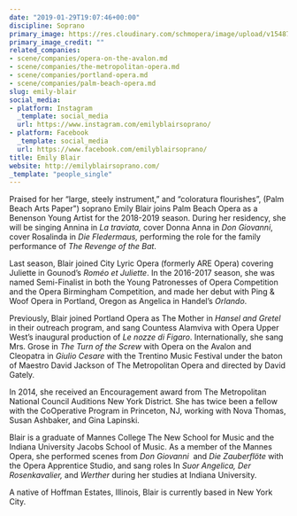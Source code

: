 ```yaml
---
date: "2019-01-29T19:07:46+00:00"
discipline: Soprano
primary_image: https://res.cloudinary.com/schmopera/image/upload/v1548788862/media/2019/01/EmilyBlair.jpg
primary_image_credit: ""
related_companies:
- scene/companies/opera-on-the-avalon.md
- scene/companies/the-metropolitan-opera.md
- scene/companies/portland-opera.md
- scene/companies/palm-beach-opera.md
slug: emily-blair
social_media:
- platform: Instagram
  _template: social_media
  url: https://www.instagram.com/emilyblairsoprano/
- platform: Facebook
  _template: social_media
  url: https://www.facebook.com/emilyblairsoprano/
title: Emily Blair
website: http://emilyblairsoprano.com/
_template: "people_single"
---
```

Praised for her “large, steely instrument,” and “coloratura flourishes”, (Palm Beach Arts Paper") soprano Emily Blair joins Palm Beach Opera as a Benenson Young Artist for the 2018-2019 season. During her residency, she will be singing Annina in _La traviata,_ cover Donna Anna in _Don Giovanni_, cover Rosalinda in _Die Fledermaus,_ performing the role for the family performance of _The Revenge of the Bat_.  
  
Last season, Blair joined City Lyric Opera (formerly ARE Opera) covering Juliette in Gounod’s _Roméo et Juliette_. In the 2016-2017 season, she was named Semi-Finalist in both the Young Patronesses of Opera Competition and the Opera Birmingham Competition, and made her debut with Ping & Woof Opera in Portland, Oregon as Angelica in Handel’s _Orlando_.

Previously, Blair joined Portland Opera as The Mother in _Hansel and Gretel_ in their outreach program, and sang Countess Alamviva with Opera Upper West’s inaugural production of _Le nozze di Figaro_. Internationally, she sang Mrs. Grose  in _The Turn of the Screw_ with Opera on the Avalon and Cleopatra in _Giulio Cesare_ with the Trentino Music Festival under the baton of Maestro David Jackson of The Metropolitan Opera and directed by David Gately.

In 2014, she received an Encouragement award from The Metropolitan National Council Auditions New York District. She has twice been a fellow with the CoOperative Program in Princeton, NJ, working with Nova Thomas, Susan Ashbaker, and Gina Lapinski.

Blair is a graduate of Mannes College The New School for Music and the Indiana University Jacobs School of Music. As a member of the Mannes Opera, she performed scenes from _Don Giovanni_  and _Die Zauberflöte_ with the Opera Apprentice Studio, and sang roles In _Suor Angelica, Der Rosenkavalier,_ and _Werther_ during her studies at Indiana University.

A native of Hoffman Estates, Illinois, Blair is currently based in New York City.